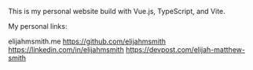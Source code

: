 This is my personal website build with Vue.js, TypeScript, and Vite.

My personal links:

elijahmsmith.me
https://github.com/elijahmsmith
https://linkedin.com/in/elijahmsmith
https://devpost.com/elijah-matthew-smith
